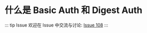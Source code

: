 # 什么是 Basic Auth 和 Digest Auth



::: tip Issue 
 欢迎在 Issue 中交流与讨论: [Issue 108](https://github.com/shfshanyue/Daily-Question/issues/108) 
:::



